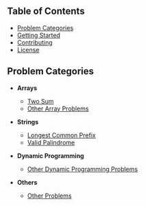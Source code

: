 ## Table of Contents

- [Problem Categories](#problem-categories)
- [Getting Started](#getting-started)
- [Contributing](#contributing)
- [License](#license)

## Problem Categories

- **Arrays**
  - [Two Sum](arrays/TwoSum_1.js)
  - [Other Array Problems](#)
  
- **Strings**
  - [Longest Common Prefix](strings/LongestCommonPrefix_14.js)
  - [Valid Palindrome](strings/ValidPalindrome_125.js)

- **Dynamic Programming**
  - [Other Dynamic Programming Problems](#)

- **Others**
  - [Other Problems](#)
